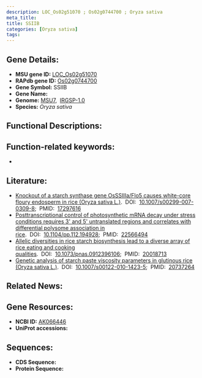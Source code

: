 ```yaml
---
description: LOC_Os02g51070 ; Os02g0744700 ; Oryza sativa
meta_title:
title: SSIIB
categories: [Oryza sativa]
tags: 
---
```


## Gene Details:
- **MSU gene ID:** [LOC_Os02g51070](http://rice.uga.edu/cgi-bin/ORF_infopage.cgi?orf=LOC_Os02g51070)  
- **RAPdb gene ID:** [Os02g0744700](https://rapdb.dna.affrc.go.jp/locus/?name=Os02g0744700)  
- **Gene Symbol:** SSIIB
- **Gene Name:**
- **Genome:**  [MSU7](http://rice.uga.edu/),&nbsp;&nbsp;[IRGSP-1.0](https://rapdb.dna.affrc.go.jp/download/irgsp1.html)
- **Species:** *Oryza sativa*

## Functional Descriptions:

## Function-related keywords:
   - [](/tags//)

## Literature:
   - [Knockout of a starch synthase gene OsSSIIIa/Flo5 causes white-core floury endosperm in rice (Oryza sativa L.)](https://www.doi.org/10.1007/s00299-007-0309-8).&nbsp;&nbsp;DOI:&nbsp;&nbsp;[10.1007/s00299-007-0309-8](https://www.doi.org/10.1007/s00299-007-0309-8);&nbsp;&nbsp;PMID:&nbsp;&nbsp;[17297616](https://pubmed.ncbi.nlm.nih.gov/17297616/)
   - [Posttranscriptional control of photosynthetic mRNA decay under stress conditions requires 3' and 5' untranslated regions and correlates with differential polysome association in rice](https://www.doi.org/10.1104/pp.112.194928).&nbsp;&nbsp;DOI:&nbsp;&nbsp;[10.1104/pp.112.194928](https://www.doi.org/10.1104/pp.112.194928);&nbsp;&nbsp;PMID:&nbsp;&nbsp;[22566494](https://pubmed.ncbi.nlm.nih.gov/22566494/)
   - [Allelic diversities in rice starch biosynthesis lead to a diverse array of rice eating and cooking qualities](https://www.doi.org/10.1073/pnas.0912396106).&nbsp;&nbsp;DOI:&nbsp;&nbsp;[10.1073/pnas.0912396106](https://www.doi.org/10.1073/pnas.0912396106);&nbsp;&nbsp;PMID:&nbsp;&nbsp;[20018713](https://pubmed.ncbi.nlm.nih.gov/20018713/)
   - [Genetic analysis of starch paste viscosity parameters in glutinous rice (Oryza sativa L.)](https://www.doi.org/10.1007/s00122-010-1423-5).&nbsp;&nbsp;DOI:&nbsp;&nbsp;[10.1007/s00122-010-1423-5](https://www.doi.org/10.1007/s00122-010-1423-5);&nbsp;&nbsp;PMID:&nbsp;&nbsp;[20737264](https://pubmed.ncbi.nlm.nih.gov/20737264/)

## Related News:

## Gene Resources:
- **NCBI ID:**  [AK066446](http://www.ncbi.nlm.nih.gov/nuccore/AK066446)
- **UniProt accessions:** [](https://www.uniprot.org/uniprotkb//entry)

## Sequences:
- **CDS Sequence:**
- **Protein Sequence:**
